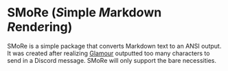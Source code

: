 # SMoRe (***S***imple ***M***arkd***o***wn ***R***end***e***ring)
SMoRe is a simple package that converts Markdown text to an ANSI output. It was created after realizing [Glamour](https://github.com/charmbracelet/glamour) outputted too many characters to send in a Discord message. SMoRe will only support the bare necessities.
